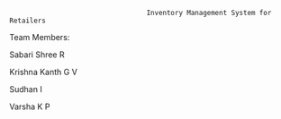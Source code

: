                                       Inventory Management System for Retailers

Team Members:

Sabari Shree R

Krishna Kanth G V

Sudhan I

Varsha K P
